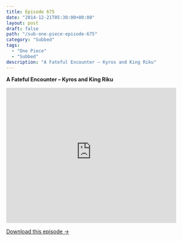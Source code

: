 ```yaml
---
title: Episode 675
date: "2014-12-21T05:30:00+00:00"
layout: post
draft: false
path: "/sub-one-piece-episode-675"
category: "Subbed"
tags:
  - "One Piece"
  - "Subbed"
description: "A Fateful Encounter – Kyros and King Riku"
---
```


**A Fateful Encounter – Kyros and King Riku**

<iframe width="640" height="360" src="https://www.rapidvideo.com/e/G6FRPGARBR" frameborder="0" marginwidth=0 marginheight=0 scrolling=no allowfullscreen style="max-width:90%;"></iframe>

<a href="http://ouo.io/qs/eCodkFEQ?s=https://www.rapidvideo.com/d/G6FRPGARBR" class="styled_a">Download this episode →</a>

